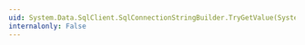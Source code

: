 ```yaml
---
uid: System.Data.SqlClient.SqlConnectionStringBuilder.TryGetValue(System.String,System.Object@)
internalonly: False
---
```

